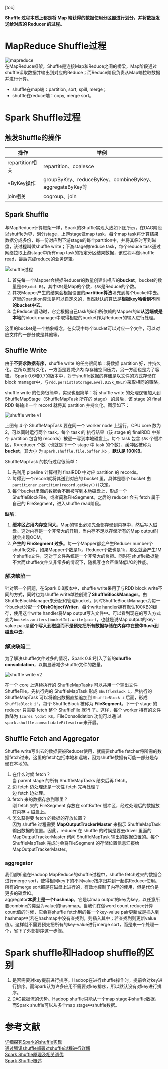 [toc]

**Shuffle 过程本质上都是将 Map 端获得的数据使用分区器进行划分，并将数据发送给对应的 Reducer 的过程。**

# MapReduce Shuffle过程
![mapreduce](https://raw.githubusercontent.com/Andr-Robot/iMarkdownPhotos/master/Res/mapreduce.png)    
在MapReduce框架，Shuffle是连接Map和Reduce之间的桥梁，Map阶段通过shuffle读取数据并输出到对应的Reduce；而Reduce阶段负责从Map端拉取数据并进行计算。   
- shuffle在map端：partition, sort, spill, merge；
- shuffle在reduce端：copy, merge sort。

# Spark Shuffle过程
## 触发Shuffle的操作

操作 | 举例
---|---
repartition相关 | repartition、coalesce
*ByKey操作 | groupByKey、reduceByKey、combineByKey、aggregateByKey等
join相关 | cogroup、join

## Spark Shuffle
与MapReduce计算框架一样，Spark的Shuffle实现大致如下图所示，在DAG阶段以shuffle为界，划分stage，上游stage做map task，每个map task将计算结果数据分成多份，每一份对应到下游stage的每个partition中，并将其临时写到磁盘，该过程叫做shuffle write；下游stage做reduce task，每个reduce task通过网络拉取上游stage中所有map task的指定分区结果数据，该过程叫做shuffle read，最后完成reduce的业务逻辑。   

![shuffle过程](https://raw.githubusercontent.com/Andr-Robot/iMarkdownPhotos/master/Res/spark-shuffle.png)    

1. 首先每一个Mapper会根据Reducer的数量创建出相应的**bucket**，bucket的数量是`$M\cdot R$`，其中`$M$`是Map的个数，`$R$`是Reduce的个数。   
2. 其次Mapper产生的结果会根据设置的**partition算法**填充到每个bucket中去。这里的partition算法是可以自定义的，当然默认的算法是**根据key哈希到不同的bucket中去**。
3. 当Reducer启动时，它会根据自己task的id和所依赖的Mapper的id**从远端或是本地**的block manager中取得相应的bucket作为Reducer的输入进行处理。

这里的bucket是一个抽象概念，在实现中每个bucket可以对应一个文件，可以对应文件的一部分或是其他等。

## Shuffle Write
由于**不要求数据有序**，shuffle write 的任务很简单：将数据 partition 好，并持久化。之所以要持久化，一方面是要减少内
存存储空间压力，另一方面也是为了容错。    Spark 0.6和0.7的版本中，对于shuffle数据的存储是以文件的方式存储在block manager中，与`rdd.persist(StorageLevel.DISk_ONLY)`采取相同的策略。   

shuffle write 的任务很简单，实现也很简单：将 shuffle write 的处理逻辑加入到 ShuffleMapStage（ShuffleMapTask
所在的 stage） 的最后，该 stage 的 final RDD 每输出一个 record 就将其 partition 并持久化。图示如下：   

![shuffle write v1](https://raw.githubusercontent.com/Andr-Robot/iMarkdownPhotos/master/Res/shuffle-write-no-consolidation.png)     

上图有 4 个 ShuffleMapTask 要在同一个 worker node 上运行，CPU core 数为 2，可以同时运行两个 task。每个 task 的
执行结果（该 stage 的 finalRDD 中某个 partition 包含的 records）被逐一写到本地磁盘上。每个 task 包含 `$R$` 个缓冲区，R=reducer 个数（也就是下一个 stage 中 task 的个数），缓冲区被称为 **bucket**，其大小
为 `spark.shuffle.file.buffer.kb` ，**默认是 100KB**。    

ShuffleMapTask 的执行过程很简单：
1. 先利用 pipeline 计算得到 finalRDD 中对应 partition 的 records。
2. 每得到一个record就将其送到对应的 bucket 里，具体是哪个 bucket 由 `partitioner.partition(record.getKey()))`决定。
3. 每个bucket里面的数据会不断被写到本地磁盘上，形成一个ShuffleBlockFile，或者简称FileSegment。之后的 reducer 会去 fetch 属于自己的 FileSegment，进入shuffle read阶段。   

**缺陷**：
1. **缓冲区占用内存空间大**。Map的输出必须先全部存储到内存中，然后写入磁盘。这对内存是一个非常大的开销，当内存不足以存储所有的Map output时就会出现OOM。
2. **产生的 FileSegment 过多**。每一个Mapper都会产生Reducer number个shuffle文件，如果Mapper个数是1k，Reducer个数也是1k，那么就会产生1M个shuffle文件，这对于文件系统是一个非常大的负担。同时在shuffle数据量不大而shuffle文件又非常多的情况下，随机写也会严重降低I/O的性能。

### 解决缺陷一
针对第一个问题，在Spark 0.8版本中，shuffle write采用了与RDD block write不同的方式，同时也为shuffle write单独创建了**ShuffleBlockManager**。由ShuffleBlockManager来分配和管理bucket。同时ShuffleBlockManager为每一个bucket分配一个**DiskObjectWriter**，每个write handler拥有默认100KB的缓存，使用这个write handler将Map output写入文件中。可以看到现在的写入方式变为`buckets.writers(bucketId).write(pair)`，也就是说Map output的key-value pair是**逐个写入到磁盘而不是预先把所有数据存储在内存中在整体flush到磁盘中去**。

### 解决缺陷二
为了解决shuffle文件过多的情况，Spark 0.8.1引入了新的**shuffle consolidation**，以期显著减少shuffle文件的数量。   

![shuffle write v2](https://raw.githubusercontent.com/Andr-Robot/iMarkdownPhotos/master/Res/shuffle-write-consolidation.png)       
 
在一个 core 上连续执行的 ShuffleMapTasks 可以共用一个输出文件 ShuffleFile。先执行完的
ShuffleMapTask 形成 `ShuffleBlock i`，后执行的 ShuffleMapTask 可以将输出数据直接追加到 `ShuffleBlock i` 后面，形成
`ShuffleBlock i'`，每个 ShuffleBlock 被称为 **FileSegment**。下一个 stage 的 reducer 只需要 fetch 整个 ShuffleFile 就行
了。这样，每个 worker 持有的文件数降为 `$cores \cdot R$`。FileConsolidation 功能可以通
过 `spark.shuffle.consolidateFiles=true`来开启。

## Shuffle Fetch and Aggregator
Shuffle write写出去的数据要被Reducer使用，就需要shuffle fetcher将所需的数据fetch过来，这里的fetch包括本地和远端，因为shuffle数据有可能一部分是存储在本地的。   
1. 在什么时候 fetch？   
    当 parent stage 的所有 ShuffleMapTasks 结束后再 fetch。
2. 边 fetch 边处理还是一次性 fetch 完再处理？   
    边 fetch 边处理。
3. fetch 来的数据存放到哪里？   
    刚 fetch 来的 FileSegment 存放在 softBuffer 缓冲区，经过处理后的数据放在内存 + 磁盘上。
4. 怎么获得要 fetch 的数据的存放位置？   
    因为 shuffle 过程需要 **MapOutputTrackerMaster** 来指示 ShuffleMapTask 输出数据的位置。因此，reducer 在 shuffle 的时候是要去driver 里面的 MapOutputTrackerMaster 询问 ShuffleMapTask 输出的数据位置的。每个 ShuffleMapTask 完成时会将FileSegment 的存储位置信息汇报给 MapOutputTrackerMaster。

### aggregator
我们都知道在Hadoop MapReduce的shuffle过程中，shuffle fetch过来的数据会进行merge sort，使得相同key下的不同value按序归并到一起供Reducer使用。所有的merge sort都是在磁盘上进行的，有效地控制了内存的使用，但是代价是更多的磁盘IO。   
aggregator**本质上是一个hashmap**，它是以map output的key为key，以任意所要combine的类型为value的hashmap。当我们在做word count reduce计算count值的时候，它会将shuffle fetch到的每一个key-value pair更新或是插入到hashmap中(若在hashmap中没有查找到，则插入其中；若查找到则更新value值)。这样就不需要预先把所有的key-value进行merge sort，而是来一个处理一个，省下了外部排序这一步骤。

# Spark shuffle和Hadoop shuffle的区别
1. 是否需要对key提前进行排序。Hadoop在进行shuffle操作时，提前会对key进行排序。而Spark认为许多应用不需要对key排序，所以默认没有对key进行排序。
2. DAG数据流的优势。Hadoop shuffle只能从一个map stage中shuffle数据，而Spark shuffle可以从多个map stage中shuffle数据。


# 参考文献
[详细探究Spark的shuffle实现](http://jerryshao.me/2014/01/04/spark-shuffle-detail-investigation/)   
[通过腾讯shuffle部署对shuffle过程进行详解](https://my.oschina.net/mkh/blog/267495)   
[Spark Shuffle原理及相关调优](http://sharkdtu.com/posts/spark-shuffle.html)    
[Spark Shuffle概述](https://blog.csdn.net/u011564172/article/details/71170221)